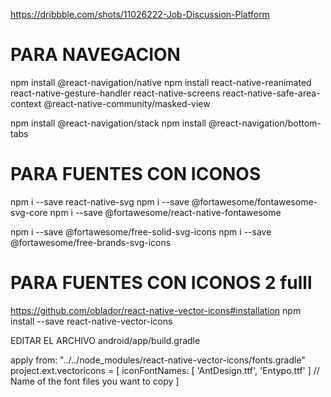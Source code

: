 https://dribbble.com/shots/11026222-Job-Discussion-Platform



# PARA NAVEGACION 
npm install @react-navigation/native
npm install react-native-reanimated react-native-gesture-handler react-native-screens react-native-safe-area-context @react-native-community/masked-view

npm install @react-navigation/stack
npm install @react-navigation/bottom-tabs


# PARA FUENTES CON ICONOS 
npm i --save react-native-svg
npm i --save @fortawesome/fontawesome-svg-core
npm i --save @fortawesome/react-native-fontawesome

npm i --save @fortawesome/free-solid-svg-icons
npm i --save @fortawesome/free-brands-svg-icons


# PARA FUENTES CON ICONOS 2 fulll
https://github.com/oblador/react-native-vector-icons#installation
npm install --save react-native-vector-icons

EDITAR EL ARCHIVO
android/app/build.gradle

apply from: "../../node_modules/react-native-vector-icons/fonts.gradle"
project.ext.vectoricons = [
    iconFontNames: [ 'AntDesign.ttf', 'Entypo.ttf' ] // Name of the font files you want to copy
]
